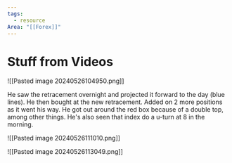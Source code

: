 ```yaml
---
tags:
  - resource
Area: "[[Forex]]"
---
```



# Stuff from Videos

![[Pasted image 20240526104950.png]]

He saw the retracement overnight and projected it forward to the day (blue lines).  He then bought at the new retracement.  Added on 2 more positions as it went his way.  He got out around the red box because of a double top,  among 
other things.  He's also seen that index do a u-turn at 8 in the morning.   

![[Pasted image 20240526111010.png]]

![[Pasted image 20240526113049.png]]
